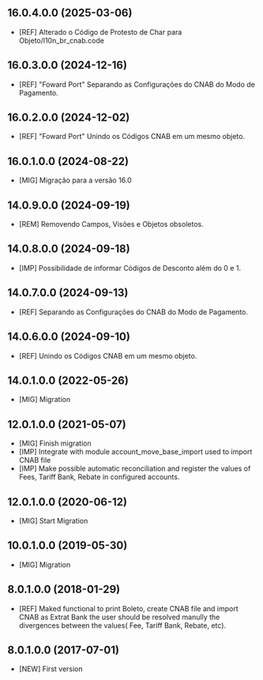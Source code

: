 ## 16.0.4.0.0 (2025-03-06)

- \[REF\] Alterado o Código de Protesto de Char para Objeto/l10n_br_cnab.code

## 16.0.3.0.0 (2024-12-16)

- \[REF\] "Foward Port" Separando as Configurações do CNAB do Modo de Pagamento.

## 16.0.2.0.0 (2024-12-02)

- \[REF\] "Foward Port" Unindo os Códigos CNAB em um mesmo objeto.

## 16.0.1.0.0 (2024-08-22)

- \[MIG\] Migração para a versão 16.0 

## 14.0.9.0.0 (2024-09-19)

- \[REM\] Removendo Campos, Visões e Objetos obsoletos.

## 14.0.8.0.0 (2024-09-18)

- \[IMP\] Possibilidade de informar Códigos de Desconto além do 0 e 1.

## 14.0.7.0.0 (2024-09-13)

- \[REF\] Separando as Configurações do CNAB do Modo de Pagamento.

## 14.0.6.0.0 (2024-09-10)

- \[REF\] Unindo os Códigos CNAB em um mesmo objeto.

## 14.0.1.0.0 (2022-05-26)

- \[MIG\] Migration

## 12.0.1.0.0 (2021-05-07)

- \[MIG\] Finish migration
- \[IMP\] Integrate with module account_move_base_import used to import
  CNAB file
- \[IMP\] Make possible automatic reconciliation and register the values
  of Fees, Tariff Bank, Rebate in configured accounts.

## 12.0.1.0.0 (2020-06-12)

- \[MIG\] Start Migration

## 10.0.1.0.0 (2019-05-30)

- \[MIG\] Migration

## 8.0.1.0.0 (2018-01-29)

- \[REF\] Maked functional to print Boleto, create CNAB file and import
  CNAB as Extrat Bank the user should be resolved manully the
  divergences between the values( Fee, Tariff Bank, Rebate, etc).

## 8.0.1.0.0 (2017-07-01)

- \[NEW\] First version
